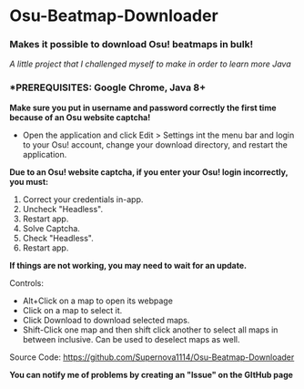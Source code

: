 # Osu-Beatmap-Downloader
### Makes it possible to download Osu! beatmaps in bulk!


*A little project that I challenged myself to make in order to learn more Java*


### *PREREQUISITES: Google Chrome, Java 8+


**Make sure you put in username and password 
correctly the first time because of an Osu website captcha!**

* Open the application and click Edit > Settings int the menu bar and login to your Osu! account, change your download directory,
and restart the application.

**Due to an Osu! website captcha, if you enter your Osu! login incorrectly, you must:**
1. Correct your credentials in-app.
2. Uncheck "Headless".
3. Restart app.
4. Solve Captcha.
5. Check "Headless".
6. Restart app.

**If things are not working, you may need to wait for an update.**

Controls:
* Alt+Click on a map to open its webpage
* Click on a map to select it.
* Click Download to download selected maps.
* Shift-Click one map and then shift click another to select
all maps in between inclusive. Can be used to deselect maps as well.

Source Code: https://github.com/Supernova1114/Osu-Beatmap-Downloader

**You can notify me of problems by creating an "Issue" on the GItHub page**
